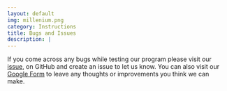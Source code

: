 ```yaml
---
layout: default
img: millenium.png
category: Instructions
title: Bugs and Issues
description: |
---
```

If you come across any bugs while testing our program please visit our [issue](https://github.com/NG-Development/ngdevelopment/issues), on GitHub and create an issue to let us know. You can also visit our [Google Form](https://goo.gl/forms/hE6svtLI5Ok4A7Ms1) to leave any thoughts or improvements you think we can make.
